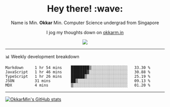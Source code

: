 <h1 align="center"> Hey there! :wave:</h1>

<p align="center">Name is Min. <strong>Okkar</strong> Min. Computer Science undergrad from Singapore</p>

<p align="center">I jog my thoughts down on <a href="https://okkarm.in">okkarm.in</a></p>

<p align="center">
  <a href="https://okkarm.in/linkedin" target='_blank'>
    <img src="https://img.shields.io/badge/linkedin-%230077B5.svg?&style=for-the-badge&logo=linkedin&logoColor=white" />
  </a>
 </p>

-------

📊 Weekly development breakdown
<!--START_SECTION:waka-->
```text
Markdown     1 hr 54 mins    ████████▒░░░░░░░░░░░░░░░░   33.30 % 
JavaScript   1 hr 46 mins    ███████▓░░░░░░░░░░░░░░░░░   30.88 % 
TypeScript   1 hr 26 mins    ██████▒░░░░░░░░░░░░░░░░░░   25.19 % 
JSON         31 mins         ██▒░░░░░░░░░░░░░░░░░░░░░░   09.13 % 
MDX          4 mins          ▒░░░░░░░░░░░░░░░░░░░░░░░░   01.20 % 
```
<!--END_SECTION:waka-->

-------

<p>
  <a href="https://github.com/OkkarMin"><img src="https://github-readme-stats.vercel.app/api?username=OkkarMin&hide_border=true&show_icons=true&theme=react" alt="OkkarMin's GitHub stats"></a>
</p>
